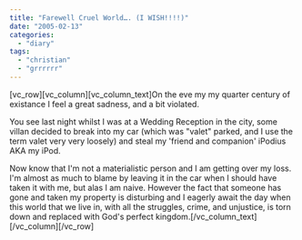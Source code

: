 ```yaml
---
title: "Farewell Cruel World…. (I WISH!!!!)"
date: "2005-02-13"
categories: 
  - "diary"
tags: 
  - "christian"
  - "grrrrrr"
---
```


\[vc\_row\]\[vc\_column\]\[vc\_column\_text\]On the eve my my quarter century of existance I feel a great sadness, and a bit violated.

You see last night whilst I was at a Wedding Reception in the city, some villan decided to break into my car (which was "valet" parked, and I use the term valet very very loosely) and steal my 'friend and companion' iPodius AKA my iPod.

Now know that I'm not a materialistic person and I am getting over my loss. I'm almost as much to blame by leaving it in the car when I should have taken it with me, but alas I am naive. However the fact that someone has gone and taken my property is disturbing and I eagerly await the day when this world that we live in, with all the struggles, crime, and unjustice, is torn down and replaced with God's perfect kingdom.\[/vc\_column\_text\]\[/vc\_column\]\[/vc\_row\]
